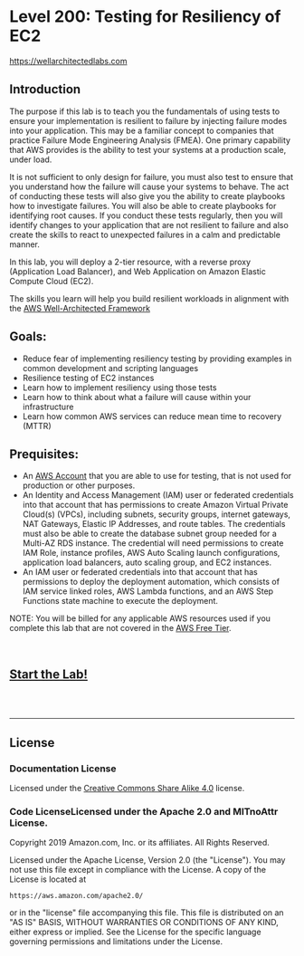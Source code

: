 # Level 200: Testing for Resiliency of EC2
https://wellarchitectedlabs.com

## Introduction

The purpose if this lab is to teach you the fundamentals of using tests to ensure your implementation is resilient to failure by injecting failure modes into your application. This may be a familiar concept to companies that practice Failure Mode Engineering Analysis (FMEA). One primary capability that AWS provides is the ability to test your systems at a production scale, under load.

It is not sufficient to only design for failure, you must also test to ensure that you understand how the failure will cause your systems to behave. The act of conducting these tests will also give you the ability to create playbooks how to investigate failures. You will also be able to create playbooks for identifying root causes. If you conduct these tests regularly, then you will identify changes to your application that are not resilient to failure and also create the skills to react to unexpected failures in a calm and predictable manner.

In this lab, you will deploy a 2-tier resource, with a reverse proxy (Application Load Balancer), and Web Application on Amazon Elastic Compute Cloud (EC2).

The skills you learn will help you build resilient workloads in alignment with the [AWS Well-Architected Framework](https://aws.amazon.com/architecture/well-architected/)

## Goals:

* Reduce fear of implementing resiliency testing by providing examples in common development and scripting languages
* Resilience testing of EC2 instances
* Learn how to implement resiliency using those tests
* Learn how to think about what a failure will cause within your infrastructure
* Learn how common AWS services can reduce mean time to recovery (MTTR)

## Prequisites:

* An
[AWS Account](https://portal.aws.amazon.com/gp/aws/developer/registration/index.html) that you are able to use for testing, that is not used for production or other purposes.
* An Identity and Access Management (IAM) user or federated credentials into that account that has permissions to create Amazon Virtual Private Cloud(s) (VPCs), including subnets, security groups, internet gateways, NAT Gateways, Elastic IP Addresses, and route tables. The credentials must also be able to create the database subnet group needed for a Multi-AZ RDS instance. The credential will need permissions to create IAM Role, instance profiles, AWS Auto Scaling launch configurations, application load balancers, auto scaling group, and EC2 instances.
* An IAM user or federated credentials into that account that has permissions to deploy the deployment automation, which consists of IAM service linked roles, AWS Lambda functions, and an AWS Step Functions state machine to execute the deployment.

NOTE: You will be billed for any applicable AWS resources used if you complete this lab that are not covered in the
[AWS Free Tier](https://aws.amazon.com/free/).



<BR>

## [Start the Lab!](Lab_Guide.md)

<BR>
<BR>

***

## License

### Documentation License

Licensed under the [Creative Commons Share Alike 4.0](https://creativecommons.org/licenses/by-sa/4.0/) license.

### Code LicenseLicensed under the Apache 2.0 and MITnoAttr License.

Copyright 2019 Amazon.com, Inc. or its affiliates. All Rights Reserved.

Licensed under the Apache License, Version 2.0 (the "License"). You may not use this file except in compliance with the License. A copy of the License is located at

    https://aws.amazon.com/apache2.0/

or in the "license" file accompanying this file. This file is distributed on an "AS IS" BASIS, WITHOUT WARRANTIES OR CONDITIONS OF ANY KIND, either express or implied. See the License for the specific language governing permissions and limitations under the License.
